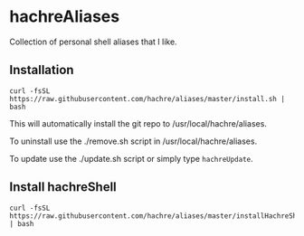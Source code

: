 # hachreAliases

Collection of personal shell aliases that I like.

## Installation

```
curl -fsSL https://raw.githubusercontent.com/hachre/aliases/master/install.sh | bash
```

This will automatically install the git repo to /usr/local/hachre/aliases.

To uninstall use the ./remove.sh script in /usr/local/hachre/aliases.

To update use the ./update.sh script or simply type `hachreUpdate`.

## Install hachreShell
```
curl -fsSL https://raw.githubusercontent.com/hachre/aliases/master/installHachreShell.sh | bash
```
